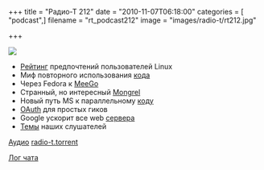 +++
title = "Радио-Т 212"
date = "2010-11-07T06:18:00"
categories = [ "podcast",]
filename = "rt_podcast212"
image = "images/radio-t/rt212.jpg"

+++

![](https://radio-t.com/images/radio-t/rt212.jpg)

- [Рейтинг](http://www.opennet.ru/opennews/art.shtml?num=28492) предпочтений пользователей Linux
- Миф повторного использования [кода](http://agile.dzone.com/news/reuse-myth-can-you-afford)
- Через Fedora к [MeeGo](http://www.opennet.ru/opennews/art.shtml?num=28449)
- Странный, но интересный [Mongrel](http://codeutopia.net/blog/2010/10/28/bored-of-apachelighthttpdetc-try-mongrel2/)
- Новый путь MS к параллельному [коду](http://www.i-programmer.info/news/89-net/1510-microsofts-new-way-with-parallel-code.html)
- [OAuth](http://thinkvitamin.com/code/introduction-to-oauth/) для простых гиков
- Google ускорит все web [сервера](http://www.readwriteweb.com/archives/googles_obsession_with_speed_comes_to_the_web_serv.php)
- [Темы](/p/2010/11/02/prep-212/) наших слушателей

[Аудио](https://archive.rucast.net/radio-t/media/rt_podcast212.mp3)
[radio-t.torrent](http://www.radio-t.com/torrents/rt_podcast212.mp3.torrent)

[Лог чата](http://chat.radio-t.com/logs/radio-t-212.html)
<audio src="https://archive.rucast.net/radio-t/media/rt_podcast212.mp3" preload="none"></audio>
